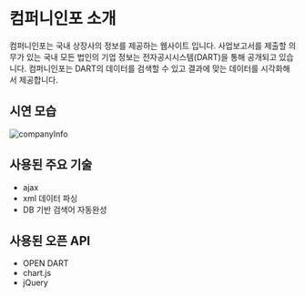 # 컴퍼니인포 소개
컴퍼니인포는 국내 상장사의 정보를 제공하는 웹사이트 입니다. 사업보고서를 제출할 의무가 있는 국내 모든 법인의 기업 정보는 전자공시시스템(DART)을 통해 공개되고 있습니다. 컴퍼니인포는 DART의 데이터를 검색할 수 있고 결과에 맞는 데이터를 시각화해서 제공합니다.
## 시연 모습
![companyInfo](https://user-images.githubusercontent.com/77215614/130646924-a52841eb-e479-487d-b11e-17aa3920fcd8.gif)
## 사용된 주요 기술
- ajax
- xml 데이터 파싱
- DB 기반 검색어 자동완성
## 사용된 오픈 API
- OPEN DART
- chart.js
- jQuery
